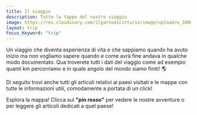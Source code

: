 ```yaml
---
title: Il viaggio
description: Tutte le tappe del nostro viaggio
image: https://res.cloudinary.com/ilgattodicitturin/image/upload/w_1000/f_auto,q_auto:good,w_800,c_scale,dpr_auto/v1701795049/asset/trip_wlwlcy.jpg
layout: trip
Focus_Keyword: "trip"
---
```

<!-- https://www.mapchart.net/world.html -->
Un viaggio che diventa esperienza di vita e che sappiamo quando ha avuto inizio ma non vogliamo sapere quando e come avrà fine andava in qualche modo documentato. Qua troverete tutti i dati del viaggio come ad esempio quanti km percorriamo e in quale angolo del mondo siamo finiti! 🌎

Di seguito trovi anche tutti gli articoli relativi ai paesi visitati e le mappe con tutte le informazioni utili, comodamente a portata di un click!

<!-- section break -->

Esplora la mappa! Clicca sul **"pin rosso"** per vedere le nostre avventure o per leggere gli articoli dedicati a quel paese!